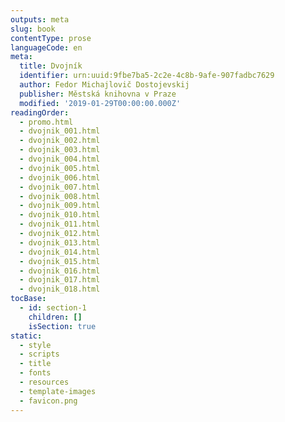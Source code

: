 ```yaml
---
outputs: meta
slug: book
contentType: prose
languageCode: en
meta:
  title: Dvojník
  identifier: urn:uuid:9fbe7ba5-2c2e-4c8b-9afe-907fadbc7629
  author: Fedor Michajlovič Dostojevskij
  publisher: Městská knihovna v Praze
  modified: '2019-01-29T00:00:00.000Z'
readingOrder:
  - promo.html
  - dvojnik_001.html
  - dvojnik_002.html
  - dvojnik_003.html
  - dvojnik_004.html
  - dvojnik_005.html
  - dvojnik_006.html
  - dvojnik_007.html
  - dvojnik_008.html
  - dvojnik_009.html
  - dvojnik_010.html
  - dvojnik_011.html
  - dvojnik_012.html
  - dvojnik_013.html
  - dvojnik_014.html
  - dvojnik_015.html
  - dvojnik_016.html
  - dvojnik_017.html
  - dvojnik_018.html
tocBase:
  - id: section-1
    children: []
    isSection: true
static:
  - style
  - scripts
  - title
  - fonts
  - resources
  - template-images
  - favicon.png
---
```

